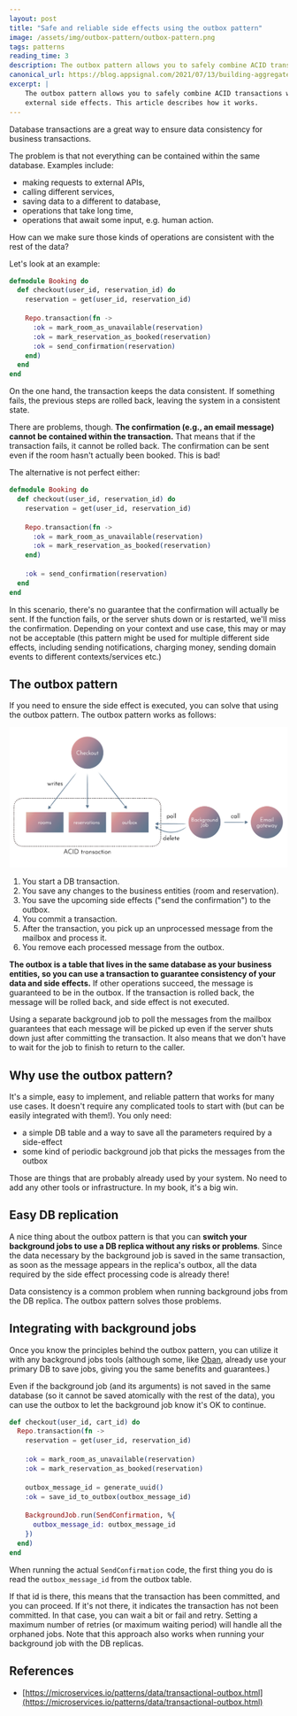 ```yaml
---
layout: post
title: "Safe and reliable side effects using the outbox pattern"
image: /assets/img/outbox-pattern/outbox-pattern.png
tags: patterns
reading_time: 3
description: The outbox pattern allows you to safely combine ACID transactions with external side effects.
canonical_url: https://blog.appsignal.com/2021/07/13/building-aggregates-in-elixir-and-postgresql.html
excerpt: |
    The outbox pattern allows you to safely combine ACID transactions with
    external side effects. This article describes how it works.
---
```


Database transactions are a great way to ensure data consistency for business transactions.

The problem is that not everything can be contained within the same database. Examples include:

- making requests to external APIs,
- calling different services,
- saving data to a different to database,
- operations that take long time,
- operations that await some input, e.g. human action.

How can we make sure those kinds of operations are consistent with the rest of the data?

Let's look at an example:

```elixir
defmodule Booking do
  def checkout(user_id, reservation_id) do
    reservation = get(user_id, reservation_id)

    Repo.transaction(fn ->
      :ok = mark_room_as_unavailable(reservation)
      :ok = mark_reservation_as_booked(reservation)
      :ok = send_confirmation(reservation)
    end)
  end
end
```

On the one hand, the transaction keeps the data consistent. If something fails, the previous steps are rolled back, leaving the system in a consistent state.

There are problems, though. **The confirmation (e.g., an email message) cannot be contained within the transaction.** That means that if the transaction fails, it cannot be rolled back. The confirmation can be sent even if the room hasn't actually been booked. This is bad!

The alternative is not perfect either:

```elixir
defmodule Booking do
  def checkout(user_id, reservation_id) do
    reservation = get(user_id, reservation_id)

    Repo.transaction(fn ->
      :ok = mark_room_as_unavailable(reservation)
      :ok = mark_reservation_as_booked(reservation)
    end)

    :ok = send_confirmation(reservation)
  end
end
```

In this scenario, there's no guarantee that the confirmation will actually be sent. If the function fails, or the server shuts down or is restarted, we'll miss the confirmation. Depending on your context and use case, this may or may not be acceptable (this pattern might be used for multiple different side effects, including sending notifications, charging money, sending domain events to different contexts/services etc.)

## The outbox pattern

If you need to ensure the side effect is executed, you can solve that using the outbox pattern. The outbox pattern works as follows:

![the outbox pattern](/assets/img/outbox-pattern/outbox-pattern.png)

1. You start a DB transaction.
2. You save any changes to the business entities (room and reservation).
3. You save the upcoming side effects ("send the confirmation") to the outbox.
4. You commit a transaction.
5. After the transaction, you pick up an unprocessed message from the mailbox and process it.
6. You remove each processed message from the outbox.

**The outbox is a table that lives in the same database as your business entities, so you can use a transaction to guarantee consistency of your data and side effects.** If other operations succeed, the message is guaranteed to be in the outbox. If the transaction is rolled back, the message will be rolled back, and side effect is not executed.

Using a separate background job to poll the messages from the mailbox guarantees that each message will be picked up even if the server shuts down just after committing the transaction. It also means that we don't have to wait for the job to finish to return to the caller.

## Why use the outbox pattern?

It's a simple, easy to implement, and reliable pattern that works for many use cases. It doesn't  require any complicated tools to start with (but can be easily integrated with them!). You only need:

- a simple DB table and a way to save all the parameters required by a side-effect
- some kind of periodic background job that picks the messages from the outbox

Those are things that are probably already used by your system. No need to add any other tools or infrastructure. In my book, it's a big win.

## Easy DB replication

A nice thing about the outbox pattern is that you can **switch your background jobs to use a DB replica without any risks or problems**. Since the data necessary by the background job is saved in the same transaction, as soon as the message appears in the replica's outbox, all the data required by the side effect processing code is already there!

Data consistency is a common problem when running background jobs from the DB replica. The outbox pattern solves those problems.

## Integrating with background jobs

Once you know the principles behind the outbox pattern, you can utilize it with any background jobs tools (although some, like [Oban](https://github.com/sorentwo/oban), already use your primary DB to save jobs, giving you the same benefits and guarantees.)

Even if the background job (and its arguments) is not saved in the same database (so it cannot be saved atomically with the rest of the data), you can use the outbox to let the background job know it's OK to continue.

```elixir
def checkout(user_id, cart_id) do
  Repo.transaction(fn ->
    reservation = get(user_id, reservation_id)

    :ok = mark_room_as_unavailable(reservation)
    :ok = mark_reservation_as_booked(reservation)

    outbox_message_id = generate_uuid()
    :ok = save_id_to_outbox(outbox_message_id)

    BackgroundJob.run(SendConfirmation, %{
      outbox_message_id: outbox_message_id
    })
  end)
end
```

When running the actual `SendConfirmation` code, the first thing you do is read the `outbox_message_id` from the outbox table.

If that id is there, this means that the transaction has been committed, and you can proceed. If it's not there, it indicates the transaction has not been committed. In that case, you can wait a bit or fail and retry. Setting a maximum number of retries (or maximum waiting period) will handle all the orphaned jobs. Note that this approach also works when running your background job with the DB replicas.

## References

- [https://microservices.io/patterns/data/transactional-outbox.html](https://microservices.io/patterns/data/transactional-outbox.html)
